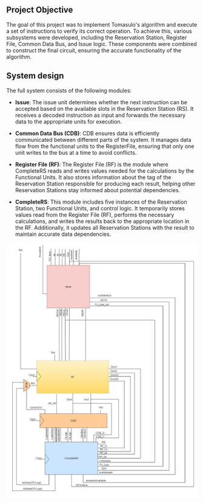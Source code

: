 ## Project Objective

The goal of this project was to implement Tomasulo's algorithm and execute a set of instructions to verify its correct operation. 
To achieve this, various subsystems were developed, including the Reservation Station, Register File, Common Data Bus, and Issue logic. 
These components were combined to construct the final circuit, ensuring the accurate functionality of the algorithm.

## System design

The full system consists of the following modules: 

- **Issue**: The issue unit determines whether the next instruction can be accepted based on the available slots in the Reservation Station (RS). It receives a decoded instruction as input and forwards the necessary data to the appropriate units for execution.

- **Common Data Bus (CDB)**: CDB ensures data is efficiently communicated between different parts of the system. It manages data flow from the functional units to the RegisterFile, ensuring that only one unit writes to the bus at a time to avoid conflicts.

- **Register File (RF)**: The Register File (RF) is the module where CompleteRS reads and writes values needed for the calculations by the Functional Units. It also stores information about the tag of the Reservation Station responsible for producing each result, helping other Reservation Stations stay informed about potential dependencies.

- **CompleteRS**: This module includes five instances of the Reservation Station, two Functional Units, and control logic. It temporarily stores values read from the Register File (RF), performs the necessary calculations, and writes the results back to the appropriate location in the RF. Additionally, it updates all Reservation Stations with the result to maintain accurate data dependencies.

![alt text](https://github.com/akourkoulos/Tomasulo/blob/main/Figures/Tomasulo.png)

